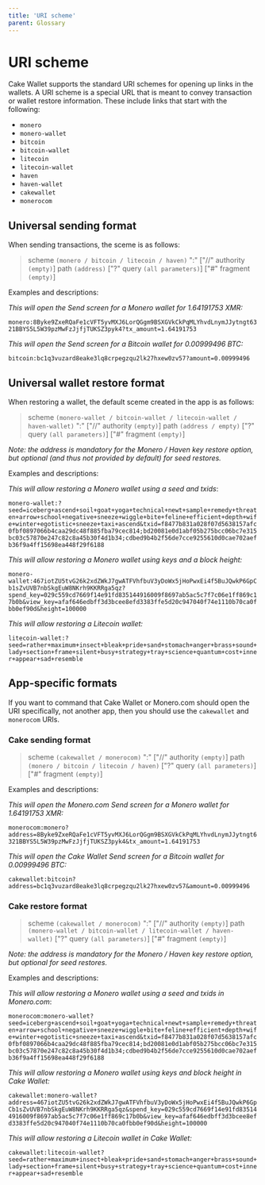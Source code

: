 ```yaml
---
title: 'URI scheme'
parent: Glossary
---
```


# URI scheme

Cake Wallet supports the standard URI schemes for opening up links in the wallets. A URI scheme is a special URL that is meant to convey transaction or wallet restore information. These include links that start with the following:

* `monero`
* `monero-wallet`
* `bitcoin`
* `bitcoin-wallet`
* `litecoin`
* `litecoin-wallet`
* `haven`
* `haven-wallet`
* `cakewallet`
* `monerocom`

## Universal sending format

When sending transactions, the sceme is as follows:

> scheme `(monero / bitcoin / litecoin / haven)` ":" ["//" authority `(empty)`] path `(address)` ["?"  query `(all parameters)`] ["#" fragment `(empty)`]

Examples and descriptions:

*This will open the Send screen for a Monero wallet for 1.64191753 XMR:*

`monero:8Byke9ZxeRQaFe1cVFT5yvMXJ6LorQGgm9BSXGVkCkPqMLYhvdLnymJJytngt6321BBYS5L5W39pzMwFzJjfjTUKSZ3pyk4?tx_amount=1.64191753`

*This will open the Send screen for a Bitcoin wallet for 0.00999496 BTC:*

`bitcoin:bc1q3vuzard8eake3lq8crpegzqu2lk27hxew0zv57?amount=0.00999496`

## Universal wallet restore format

When restoring a wallet, the default sceme created in the app is as follows:

> scheme `(monero-wallet / bitcoin-wallet / litecoin-wallet / haven-wallet)` ":" ["//" authority `(empty)`] path `(address / empty)` ["?"  query `(all parameters)`] ["#" fragment `(empty)`]

*Note: the address is mandatory for the Monero / Haven key restore option, but optional (and thus not provided by default) for seed restores.*

Examples and descriptions:

*This will allow restoring a Monero wallet using a seed and txids*:

`monero-wallet:?seed=iceberg+ascend+soil+goat+yoga+technical+newt+sample+remedy+threaten+arrow+school+negative+sneeze+wiggle+bite+feline+efficient+depth+wife+winter+egotistic+sneeze+taxi+ascend&txid=f8477b831a028f07d5638157afc0fbf0897066b4caa29dc48f885fba79cec814;bd20081e0d1abf05b275bcc06bc7e315bc03c57870e247c82c8a45b30f4d1b34;cdbed9b4b2f56de7cce9255610d0cae702aefb36f9a4ff15698ea448f29f6188`

*This will allow restoring a Monero wallet using keys and a block height:*

`monero-wallet:467iotZU5tvG26k2xdZWkJ7gwATFVhfbuV3yDoWx5jHoPwxEi4f5BuJQwkP6GpCb1sZvUVB7nbSkgEuW8NKrh9KKRRga5qz?spend_key=029c559cd7669f14e91fd835144916009f8697ab5ac5c7f7c06e1ff869c17b0b&view_key=afaf646edbff3d3bcee8efd3383ffe5d20c947040f74e1110b70ca0fbb0ef90d&height=100000`

*This will allow restoring a Litecoin wallet:*

`litecoin-wallet:?seed=rather+maximum+insect+bleak+pride+sand+stomach+anger+brass+sound+lady+section+frame+silent+busy+strategy+tray+science+quantum+cost+inner+appear+sad+resemble`

## App-specific formats

If you want to command that Cake Wallet or Monero.com should open the URI specifically, not another app, then you should use the `cakewallet` and `monerocom` URIs.

### Cake sending format

> scheme `(cakewallet / monerocom)` ":" ["//" authority `(empty)`] path `(monero / bitcoin / litecoin / haven)` ["?"  query `(all parameters)`] ["#" fragment `(empty)`]

Examples and descriptions:

*This will open the Monero.com Send screen for a Monero wallet for 1.64191753 XMR:*

`monerocom:monero?address=8Byke9ZxeRQaFe1cVFT5yvMXJ6LorQGgm9BSXGVkCkPqMLYhvdLnymJJytngt6321BBYS5L5W39pzMwFzJjfjTUKSZ3pyk4&tx_amount=1.64191753`

*This will open the Cake Wallet Send screen for a Bitcoin wallet for 0.00999496 BTC:*

`cakewallet:bitcoin?address=bc1q3vuzard8eake3lq8crpegzqu2lk27hxew0zv57&amount=0.00999496`

### Cake restore format

> scheme `(cakewallet / monerocom)` ":" ["//" authority `(empty)`] path `(monero-wallet / bitcoin-wallet / litecoin-wallet / haven-wallet)` ["?"  query `(all parameters)`] ["#" fragment `(empty)`]

*Note: the address is mandatory for the Monero / Haven key restore option, but optional for seed restores.*

Examples and descriptions:

*This will allow restoring a Monero wallet using a seed and txids in Monero.com*:

`monerocom:monero-wallet?seed=iceberg+ascend+soil+goat+yoga+technical+newt+sample+remedy+threaten+arrow+school+negative+sneeze+wiggle+bite+feline+efficient+depth+wife+winter+egotistic+sneeze+taxi+ascend&txid=f8477b831a028f07d5638157afc0fbf0897066b4caa29dc48f885fba79cec814;bd20081e0d1abf05b275bcc06bc7e315bc03c57870e247c82c8a45b30f4d1b34;cdbed9b4b2f56de7cce9255610d0cae702aefb36f9a4ff15698ea448f29f6188`

*This will allow restoring a Monero wallet using keys and block height in Cake Wallet:*

`cakewallet:monero-wallet?address=467iotZU5tvG26k2xdZWkJ7gwATFVhfbuV3yDoWx5jHoPwxEi4f5BuJQwkP6GpCb1sZvUVB7nbSkgEuW8NKrh9KKRRga5qz&spend_key=029c559cd7669f14e91fd835144916009f8697ab5ac5c7f7c06e1ff869c17b0b&view_key=afaf646edbff3d3bcee8efd3383ffe5d20c947040f74e1110b70ca0fbb0ef90d&height=100000`

*This will allow restoring a Litecoin wallet in Cake Wallet:*

`cakewallet:litecoin-wallet?seed=rather+maximum+insect+bleak+pride+sand+stomach+anger+brass+sound+lady+section+frame+silent+busy+strategy+tray+science+quantum+cost+inner+appear+sad+resemble`
